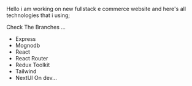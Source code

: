 Hello i am working on new fullstack e commerce website and
here's all technologies that i using;

Check The Branches ...

- Express
- Mognodb
- React
- React Router
- Redux Toolkit
- Tailwind
- NextUI
On dev...
